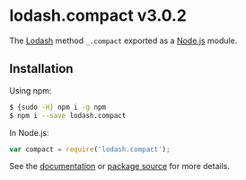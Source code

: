 # lodash.compact v3.0.2

The [Lodash](https://lodash.com/) method `_.compact` exported as a [Node.js](https://nodejs.org/) module.

## Installation

Using npm:
```bash
$ {sudo -H} npm i -g npm
$ npm i --save lodash.compact
```

In Node.js:
```js
var compact = require('lodash.compact');
```

See the [documentation](https://lodash.com/docs#compact) or [package source](https://github.com/lodash/lodash/blob/3.0.2-npm-packages/lodash.compact) for more details.
